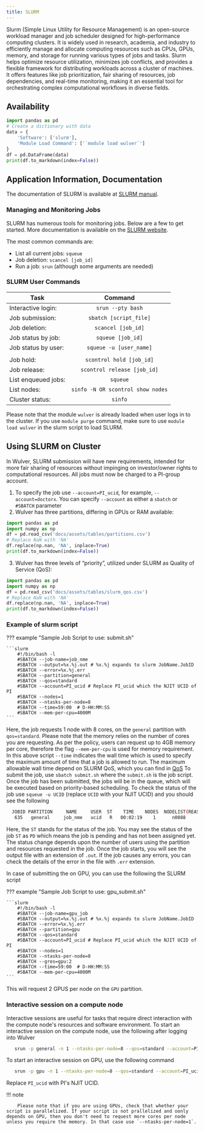 ```yaml
---
title: SLURM
---
```

Slurm (Simple Linux Utility for Resource Management) is an open-source workload manager and job scheduler designed for high-performance computing clusters. It is widely used in research, academia, and industry to efficiently manage and allocate computing resources such as CPUs, GPUs, memory, and storage for running various types of jobs and tasks. Slurm helps optimize resource utilization, minimizes job conflicts, and provides a flexible framework for distributing workloads across a cluster of machines. It offers features like job prioritization, fair sharing of resources, job dependencies, and real-time monitoring, making it an essential tool for orchestrating complex computational workflows in diverse fields.

## Availability

```python exec="on"
import pandas as pd
# Create a dictionary with data
data = {
    'Software': ['slurm'],
    'Module Load Command': ['`module load wulver`']
}
df = pd.DataFrame(data)
print(df.to_markdown(index=False))
```
## Application Information, Documentation
The documentation of SLURM is available at [SLURM manual](https://slurm.schedmd.com/documentation.html). 

### Managing and Monitoring Jobs

SLURM has numerous tools for monitoring jobs. Below are a few to get started. More documentation is available on the [SLURM website](https://slurm.schedmd.com/man_index.html).

The most common commands are: 

- List all current jobs: `squeue`
- Job deletion:	`scancel [job_id]`
- Run a job: `srun` (although some arguments are needed)


### SLURM User Commands	

| Task   |      Command      | 
|----------|:-------------:|
|Interactive login:|	`srun --pty bash` |
|Job submission:|	`sbatch [script_file]`|
|Job deletion:|	`scancel [job_id]`|
|Job status by job:|	`squeue [job_id]`|
|Job status by user:|	`squeue -u [user_name]`|
|||
|Job hold:|	`scontrol hold [job_id]`|
|Job release:|	`scontrol release [job_id]`|
|List enqueued jobs:|	`squeue`|
|List nodes:|	`sinfo -N OR scontrol show nodes`|
|Cluster status:|	`sinfo`|

Please note that the module `wulver` is already loaded when user logs in to the cluster. If you use `module purge` command, make sure to use `module load wulver` in the slurm script to load SLURM. 

## Using SLURM on Cluster
In Wulver, SLURM submission will have new requirements, intended for more fair sharing of resources without impinging on investor/owner rights to computational resources.  All jobs must now be charged to a PI-group account.

1. To specify the job use `--account=PI_ucid`, for example, `--account=doctorx`.  You can specify `--account` as either a `sbatch` or `#SBATCH` parameter
2. Wulver has three partitions, differing in GPUs or RAM available:

```python exec="on"
import pandas as pd 
import numpy as np
df = pd.read_csv('docs/assets/tables/partitions.csv')
# Replace NaN with 'NA'
df.replace(np.nan, 'NA', inplace=True)
print(df.to_markdown(index=False))
```
3. Wulver has three levels of “priority”, utilized under SLURM as Quality of Service (QoS):
```python exec="on"
import pandas as pd 
import numpy as np
df = pd.read_csv('docs/assets/tables/slurm_qos.csv')
# Replace NaN with 'NA'
df.replace(np.nan, 'NA', inplace=True)
print(df.to_markdown(index=False))
```

### Example of slurm script

??? example "Sample Job Script to use: submit.sh"

    ```slurm
        #!/bin/bash -l
        #SBATCH --job-name=job_nme
        #SBATCH --output=%x.%j.out # %x.%j expands to slurm JobName.JobID
        #SBATCH --error=%x.%j.err
        #SBATCH --partition=general
        #SBATCH --qos=standard
        #SBATCH --account=PI_ucid # Replace PI_ucid which the NJIT UCID of PI
        #SBATCH --nodes=1
        #SBATCH --ntasks-per-node=8
        #SBATCH --time=59:00  # D-HH:MM:SS
        #SBATCH --mem-per-cpu=4000M
    ```

Here, the job requests 1 node with 8 cores, on the `general` partition with `qos=standard`. Please note that the memory relies on the number of cores you are requesting. As per the policy, users can request up to 4GB memory per core, therefore the flag  `--mem-per-cpu` is used for memory requirement. In this above script `--time` indicates the wall time which is used to specify the maximum amount of time that a job is allowed to run. The maximum allowable wall time depend on SLURM QoS, which you can find in [QoS](slurm.md#using-slurm-on-cluster)  To submit the job, use `sbatch submit.sh` where the `submit.sh` is the job script. Once the job has been submitted, the jobs will be in the queue, which will be executed based on priority-based scheduling. To check the status of the job use `squeue -u UCID` (replace `UCID` with your NJIT UCID) and you should see the following 
```bash
  JOBID PARTITION     NAME     USER  ST    TIME    NODES  NODELIST(REASON)
   635   general     job_nme   ucid   R   00:02:19    1      n0088
```
Here, the `ST` stands for the status of the job. You may see the status of the job `ST` as `PD` which means the job is pending and has not been assigned yet. The status change depends upon the number of users using the partition and resources requested in the job. Once the job starts, you will see the output file with an extension of `.out`. If the job causes any errors, you can check the details of the error in the file with `.err` extension.

In case of submitting the on GPU, you can use the following the SLURM script 

??? example "Sample Job Script to use: gpu_submit.sh"

    ```slurm
        #!/bin/bash -l
        #SBATCH --job-name=gpu_job
        #SBATCH --output=%x.%j.out # %x.%j expands to slurm JobName.JobID
        #SBATCH --error=%x.%j.err
        #SBATCH --partition=gpu
        #SBATCH --qos=standard
        #SBATCH --account=PI_ucid # Replace PI_ucid which the NJIT UCID of PI
        #SBATCH --nodes=1
        #SBATCH --ntasks-per-node=8
        #SBATCH --gres=gpu:2
        #SBATCH --time=59:00  # D-HH:MM:SS
        #SBATCH --mem-per-cpu=4000M
    ```
This will request 2 GPUS per node on the `GPU` partition.

### Interactive session on a compute node

 Interactive sessions are useful for tasks that require direct interaction with the compute node's resources and software environment. To start an interactive session on the compute node, use the following after logging into Wulver
 ```bash
    srun -p general -n 1 --ntasks-per-node=8 --qos=standard --account=PI_ucid --mem-per-cpu=2G --time=59:00 --pty bash
 ```
To start an interactive session on GPU, use the following command

 ```bash
    srun -p gpu -n 1 --ntasks-per-node=8 --qos=standard --account=PI_ucid --mem-per-cpu=2G --gres=gpu:2 --time=59:00 --pty bash
 ```
Replace `PI_ucid` with PI's NJIT UCID. 

!!! note
       
        Please note that if you are using GPUs, check that whether your script is parallelized. If your script is not prallelized and oonly depends on GPU, then you don't need to request more cores per node unless you require the memory. In that case use `--ntasks-per-node=1`.
